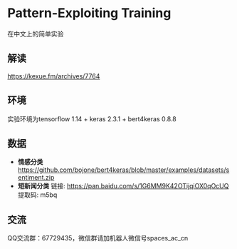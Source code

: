 # Pattern-Exploiting Training

在中文上的简单实验

## 解读
https://kexue.fm/archives/7764

## 环境
实验环境为tensorflow 1.14 + keras 2.3.1 + bert4keras 0.8.8

## 数据
- **情感分类** https://github.com/bojone/bert4keras/blob/master/examples/datasets/sentiment.zip
- **短新闻分类** 链接: https://pan.baidu.com/s/1G6MM9K42OTijqiOX0qOcUQ 提取码: m5bq

## 交流
QQ交流群：67729435，微信群请加机器人微信号spaces_ac_cn
